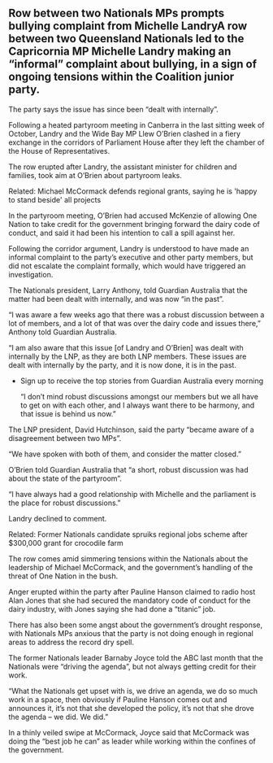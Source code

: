 ## Row between two Nationals MPs prompts bullying complaint from Michelle LandryA row between two Queensland Nationals led to the Capricornia MP Michelle Landry making an “informal” complaint about bullying, in a sign of ongoing tensions within the Coalition junior party.

 The party says the issue has since been “dealt with internally”.

 Following a heated partyroom meeting in Canberra in the last sitting week of October, Landry and the Wide Bay MP Llew O’Brien clashed in a fiery exchange in the corridors of Parliament House after they left the chamber of the House of Representatives.

 The row erupted after Landry, the assistant minister for children and families, took aim at O’Brien about partyroom leaks.

   Related: Michael McCormack defends regional grants, saying he is 'happy to stand beside' all projects 

  In the partyroom meeting, O’Brien had accused McKenzie of allowing One Nation to take credit for the government bringing forward the dairy code of conduct, and said it had been his intention to call a spill against her.

 Following the corridor argument, Landry is understood to have made an informal complaint to the party’s executive and other party members, but did not escalate the complaint formally, which would have triggered an investigation.

 The Nationals president, Larry Anthony, told Guardian Australia that the matter had been dealt with internally, and was now “in the past”.

 “I was aware a few weeks ago that there was a robust discussion between a lot of members, and a lot of that was over the dairy code and issues there,” Anthony told Guardian Australia.

 “I am also aware that this issue [of Landry and O’Brien] was dealt with internally by the LNP, as they are both LNP members. These issues are dealt with internally by the party, and it is now done, it is in the past.

  * Sign up to receive the top stories from Guardian Australia every morning


     “I don’t mind robust discussions amongst our members but we all have to get on with each other, and I always want there to be harmony, and that issue is behind us now.”

 The LNP president, David Hutchinson, said the party “became aware of a disagreement between two MPs”.

 “We have spoken with both of them, and consider the matter closed.”

 O’Brien told Guardian Australia that “a short, robust discussion was had about the state of the partyroom”.

 “I have always had a good relationship with Michelle and the parliament is the place for robust discussions.”

 Landry declined to comment.

   Related: Former Nationals candidate spruiks regional jobs scheme after $300,000 grant for crocodile farm 

  The row comes amid simmering tensions within the Nationals about the leadership of Michael McCormack, and the government’s handling of the threat of One Nation in the bush.

 Anger erupted within the party after Pauline Hanson claimed to radio host Alan Jones that she had secured the mandatory code of conduct for the dairy industry, with Jones saying she had done a “titanic” job.

 There has also been some angst about the government’s drought response, with Nationals MPs anxious that the party is not doing enough in regional areas to address the record dry spell.

 The former Nationals leader Barnaby Joyce told the ABC last month that the Nationals were “driving the agenda”, but not always getting credit for their work.

 “What the Nationals get upset with is, we drive an agenda, we do so much work in a space, then obviously if Pauline Hanson comes out and announces it, it’s not that she developed the policy, it’s not that she drove the agenda – we did. We did.”

 In a thinly veiled swipe at McCormack, Joyce said that McCormack was doing the “best job he can” as leader while working within the confines of the government.

